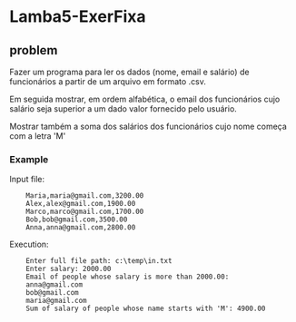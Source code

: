 # Lamba5-ExerFixa

## problem

Fazer um programa para ler os dados (nome, email e salário)
de funcionários a partir de um arquivo em formato .csv.

Em seguida mostrar, em ordem alfabética, o email dos
funcionários cujo salário seja superior a um dado valor
fornecido pelo usuário.

Mostrar também a soma dos salários dos funcionários cujo
nome começa com a letra 'M'

### Example


Input file:

        Maria,maria@gmail.com,3200.00
        Alex,alex@gmail.com,1900.00
        Marco,marco@gmail.com,1700.00
        Bob,bob@gmail.com,3500.00
        Anna,anna@gmail.com,2800.00

Execution:

        Enter full file path: c:\temp\in.txt
        Enter salary: 2000.00
        Email of people whose salary is more than 2000.00:
        anna@gmail.com
        bob@gmail.com
        maria@gmail.com
        Sum of salary of people whose name starts with 'M': 4900.00
